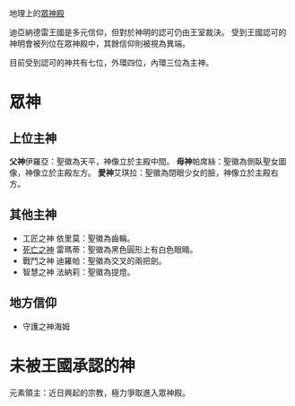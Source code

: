 <!-- TITLE: 眾神殿 -->
<!-- SUBTITLE: 王國的眾神殿 -->

地理上的[眾神殿](/地理/眾神殿)

迪亞納德雷王國是多元信仰，但對於神明的認可仍由王室裁決。
受到王國認可的神明會被列位在眾神殿中，其餘信仰則被視為異端。

目前受到認可的神共有七位，外環四位，內環三位為主神。

# 眾神
## 上位主神
**父神**伊羅亞：聖徽為天平，神像立於主殿中間。
**母神**帕席絲：聖徽為側臥聖女圖像，神像立於主殿左方。
**愛神**艾琪拉：聖徽為閉眼少女的臉，神像立於主殿右方。

## 其他主神 
- 工匠之神 依里莫：聖徽為齒輪。
- [死亡之神](/組織/死亡之神) 雷瑪蒂：聖徽為黑色圓形上有白色眼睛。
- 戰鬥之神 迪羅帕：聖徽為交叉的兩把劍。
- 智慧之神 法納莉：聖徽為提燈。

## 地方信仰
- 守護之神海姆

# 未被王國承認的神
元素領主：近日興起的宗教，極力爭取進入眾神殿。

